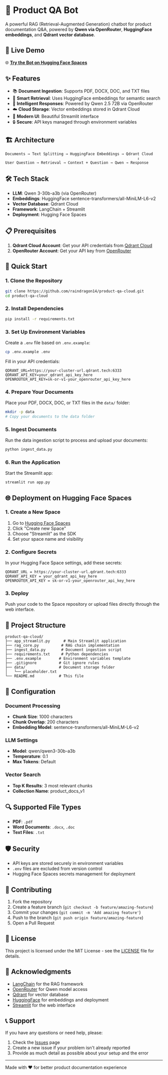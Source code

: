 # 🤖 Product QA Bot

A powerful RAG (Retrieval-Augmented Generation) chatbot for product documentation Q&A, powered by **Qwen via OpenRouter**, **HuggingFace embeddings**, and **Qdrant vector database**.

## 🚀 Live Demo

🌐 **[Try the Bot on Hugging Face Spaces](https://huggingface.co/spaces/rainwagon14/ragexample)**

## ✨ Features

- 📚 **Document Ingestion**: Supports PDF, DOCX, DOC, and TXT files
- 🧠 **Smart Retrieval**: Uses HuggingFace embeddings for semantic search
- 💬 **Intelligent Responses**: Powered by Qwen 2.5 72B via OpenRouter
- ☁️ **Cloud Storage**: Vector embeddings stored in Qdrant Cloud
- 🎨 **Modern UI**: Beautiful Streamlit interface
- 🔒 **Secure**: API keys managed through environment variables

## 🏗️ Architecture

```
Documents → Text Splitting → HuggingFace Embeddings → Qdrant Cloud
                                                           ↓
User Question → Retrieval → Context + Question → Qwen → Response
```

## 🛠️ Tech Stack

- **LLM**: Qwen 3-30b-a3b (via OpenRouter)
- **Embeddings**: HuggingFace sentence-transformers/all-MiniLM-L6-v2
- **Vector Database**: Qdrant Cloud
- **Framework**: LangChain + Streamlit
- **Deployment**: Hugging Face Spaces

## 📋 Prerequisites

1. **Qdrant Cloud Account**: Get your API credentials from [Qdrant Cloud](https://cloud.qdrant.tech/)
2. **OpenRouter Account**: Get your API key from [OpenRouter](https://openrouter.ai/keys)

## 🚀 Quick Start

### 1. Clone the Repository

```bash
git clone https://github.com/raindragon14/product-qa-cloud.git
cd product-qa-cloud
```

### 2. Install Dependencies

```bash
pip install -r requirements.txt
```

### 3. Set Up Environment Variables

Create a `.env` file based on `.env.example`:

```bash
cp .env.example .env
```

Fill in your API credentials:

```env
QDRANT_URL=https://your-cluster-url.qdrant.tech:6333
QDRANT_API_KEY=your_qdrant_api_key_here
OPENROUTER_API_KEY=sk-or-v1-your_openrouter_api_key_here
```

### 4. Prepare Your Documents

Place your PDF, DOCX, DOC, or TXT files in the `data/` folder:

```bash
mkdir -p data
# Copy your documents to the data folder
```

### 5. Ingest Documents

Run the data ingestion script to process and upload your documents:

```bash
python ingest_data.py
```

### 6. Run the Application

Start the Streamlit app:

```bash
streamlit run app.py
```

## 🌐 Deployment on Hugging Face Spaces

### 1. Create a New Space

1. Go to [Hugging Face Spaces](https://huggingface.co/spaces)
2. Click "Create new Space"
3. Choose "Streamlit" as the SDK
4. Set your space name and visibility

### 2. Configure Secrets

In your Hugging Face Space settings, add these secrets:

```
QDRANT_URL = https://your-cluster-url.qdrant.tech:6333
QDRANT_API_KEY = your_qdrant_api_key_here
OPENROUTER_API_KEY = sk-or-v1-your_openrouter_api_key_here
```

### 3. Deploy

Push your code to the Space repository or upload files directly through the web interface.

## 📁 Project Structure

```
product-qa-cloud/
├── app_streamlit.py      # Main Streamlit application
├── rag_core.py          # RAG chain implementation
├── ingest_data.py       # Document ingestion script
├── requirements.txt     # Python dependencies
├── .env.example        # Environment variables template
├── .gitignore          # Git ignore rules
├── data/               # Document storage folder
│   └── placeholder.txt
└── README.md           # This file
```

## 🔧 Configuration

### Document Processing

- **Chunk Size**: 1000 characters
- **Chunk Overlap**: 200 characters
- **Embedding Model**: sentence-transformers/all-MiniLM-L6-v2

### LLM Settings

- **Model**: qwen/qwen3-30b-a3b
- **Temperature**: 0.1
- **Max Tokens**: Default

### Vector Search

- **Top K Results**: 3 most relevant chunks
- **Collection Name**: product_docs_v1

## 🔍 Supported File Types

- **PDF**: `.pdf`
- **Word Documents**: `.docx`, `.doc`
- **Text Files**: `.txt`

## 🛡️ Security

- API keys are stored securely in environment variables
- `.env` files are excluded from version control
- Hugging Face Spaces secrets management for deployment

## 🤝 Contributing

1. Fork the repository
2. Create a feature branch (`git checkout -b feature/amazing-feature`)
3. Commit your changes (`git commit -m 'Add amazing feature'`)
4. Push to the branch (`git push origin feature/amazing-feature`)
5. Open a Pull Request

## 📝 License

This project is licensed under the MIT License - see the [LICENSE](LICENSE) file for details.

## 🙏 Acknowledgments

- [LangChain](https://langchain.com/) for the RAG framework
- [OpenRouter](https://openrouter.ai/) for Qwen model access
- [Qdrant](https://qdrant.tech/) for vector database
- [HuggingFace](https://huggingface.co/) for embeddings and deployment
- [Streamlit](https://streamlit.io/) for the web interface

## 📞 Support

If you have any questions or need help, please:

1. Check the [Issues](https://github.com/raindragon14/product-qa-cloud/issues) page
2. Create a new issue if your problem isn't already reported
3. Provide as much detail as possible about your setup and the error

---

Made with ❤️ for better product documentation experience
